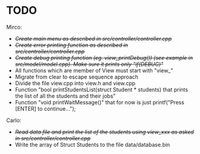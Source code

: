 # TODO

Mirco:
 - <strike><i>Create main menu as described in src/controller/controller.cpp
 - Create error printing function as described in src/controller/controller.cpp
 - Create debug printing function (eg. view_printDebug()) (see example in src/model/model.cpp). Make sure it prints only "if(DEBUG)"</i></strike>
 - All functions which are member of View must start with "view_"
 - Migrate from clear to escape sequence approach
 - Divide the file view.cpp into view.h and view.cpp
 - Function "bool printStudentsList(struct Student * students) that prints the list of all the students and their jobs"
 - Function "void printWaitMessage()" that for now is just printf("Press [ENTER] to continue...");


Carlo:
 - <strike><i>Read data file and print the list of the students using view_xxx as asked in src/controller/controller.cpp</strike></i>
 - Write the array of Struct Students to the file data/database.bin
